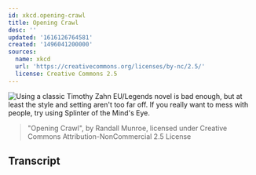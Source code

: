 ```yaml
---
id: xkcd.opening-crawl
title: Opening Crawl
desc: ''
updated: '1616126764581'
created: '1496041200000'
sources:
  name: xkcd
  url: 'https://creativecommons.org/licenses/by-nc/2.5/'
  license: Creative Commons 2.5
---
```

![Using a classic Timothy Zahn EU/Legends novel is bad enough, but at least the style and setting aren't too far off. If you really want to mess with people, try using Splinter of the Mind's Eye.](https://imgs.xkcd.com/comics/opening_crawl.png)
> "Opening Crawl", by Randall Munroe, licensed under Creative Commons Attribution-NonCommercial 2.5 License

## Transcript
